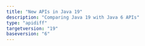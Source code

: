 ```yaml
---
title: "New APIs in Java 19"
description: "Comparing Java 19 with Java 6 APIs"
type: "apidiff"
targetversion: "19"
baseversion: "6"
---
```

